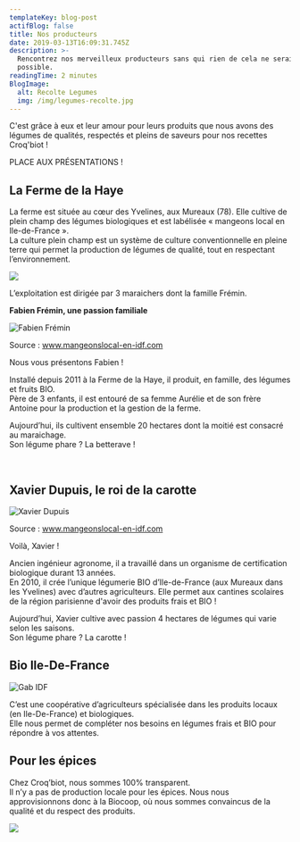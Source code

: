 ```yaml
---
templateKey: blog-post
actifBlog: false
title: Nos producteurs
date: 2019-03-13T16:09:31.745Z
description: >-
  Rencontrez nos merveilleux producteurs sans qui rien de cela ne serait
  possible. 
readingTime: 2 minutes
BlogImage:
  alt: Recolte Legumes
  img: /img/legumes-recolte.jpg
---
```

C'est grâce à eux et leur amour pour leurs produits que nous avons des légumes de qualités, respectés et pleins de saveurs pour nos recettes Croq'biot !

PLACE AUX PRÉSENTATIONS !

## La Ferme de la Haye

La ferme est située au cœur des Yvelines, aux Mureaux (78). Elle cultive de plein champ des légumes biologiques et est labélisée « mangeons local en Ile-de-France ».
 <br /> La culture plein champ est un système de culture conventionnelle en pleine terre qui permet la production de légumes de qualité, tout en respectant l’environnement.

![](/img/mangeons-locale.jpg)

L’exploitation est dirigée par 3 maraichers dont la famille Frémin.

**Fabien Frémin, une passion familiale**

![Fabien Frémin](/img/fabien-fremin.jpg "Fabien Frémin")

<p class="legende"> Source : <a href="http://www.mangeonslocal-en-idf.com"> www.mangeonslocal-en-idf.com</a></p>

Nous vous présentons Fabien !

Installé depuis 2011 à la Ferme de la Haye, il produit, en famille, des légumes et fruits BIO.
 <br />Père de 3 enfants, il est entouré de sa femme Aurélie et de son frère Antoine pour la production et la gestion de la ferme. 

Aujourd’hui, ils cultivent ensemble 20 hectares dont la moitié est consacré au maraichage.
 <br />Son légume phare ? La betterave !

<br />



## **Xavier Dupuis, le roi de la carotte** 

![Xavier Dupuis](/img/xavier-dupuis.jpg "Xavier Dupuis")

<p class="legende"> Source : <a href="http://www.mangeonslocal-en-idf.com"> www.mangeonslocal-en-idf.com</a></p>

Voilà, Xavier !

Ancien ingénieur agronome, il a travaillé dans un organisme de certification biologique durant 13 années.
 <br />En 2010, il crée l’unique légumerie BIO d’Ile-de-France (aux Mureaux dans les Yvelines) avec d’autres agriculteurs. Elle permet aux cantines scolaires de la région parisienne d'avoir des produits frais et BIO !

Aujourd’hui, Xavier cultive avec passion 4 hectares de légumes qui varie selon les saisons. <br />
Son légume phare ? La carotte !



## Bio Ile-De-France

![Gab IDF](/img/gabidf.jpg "Gab IDF")

C’est une coopérative d’agriculteurs spécialisée dans les produits locaux (en Ile-De-France) et biologiques. 
<br /> Elle nous permet de compléter nos besoins en légumes frais et BIO pour répondre à vos attentes. 

## Pour les épices

Chez Croq’biot, nous sommes 100% transparent.
 <br /> Il n’y a pas de production locale pour les épices. Nous nous approvisionnons donc à la Biocoop, où nous sommes convaincus de la qualité et du respect des produits.

![](/img/biocoop-logo.jpg)
